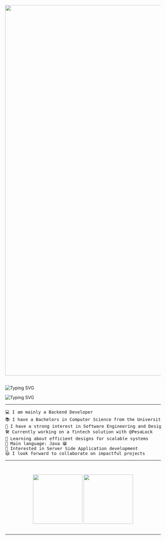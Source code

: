 <div align="center">
<img src='https://i.pinimg.com/originals/58/a4/76/58a47666908a184d31dd109eb85a65c7.jpg' width='1200'>
</div>
<br>

<p>
   <img src="https://readme-typing-svg.demolab.com?font=roboto&weight=500&size=26&duration=1000&pause=1200&color=35FF94&multiline=true&random=false&width=380&height=180&lines=Welcome+visitors!;Doit's+Workshop.;Logbook+%231%2C+Coming+soon..." alt="Typing SVG" />
</p>

<p>
   <img src="https://readme-typing-svg.demolab.com?font=Impact&weight=900&size=60&duration=400&pause=200&color=95959585&vCenter=true&multiline=true&repeat=false&random=false&width=700&height=200&lines=Crafting+generative+images+;with+Stable+Diffusion" alt="Typing SVG" />
</p>

<hr>


</hr>
<pre>
💻 I am mainly a Backend Developer
📚 I have a Bachelors in Computer Science from the University of Dar Es Salaam
📝 I have a strong interest in Software Engineering and Design
🛠️ Currently working on a fintech solution with @PesaLock
🌱 Learning about efficient designs for scalable systems
🌟 Main language: Java 😁
🚩 Interested in Server Side Application development
😃 I look forward to collaborate on impactful projects
</pre>
<hr>
<br/>
<p align="center" style="height: 180px;">
    <img style="height:10rem" src="https://github-readme-stats.vercel.app/api?username=Niefee&bg_color=30,e96443,904e95&title_color=fff&text_color=fff&show_icons=true&theme=radical" />
    <img style="height:10rem;" src="https://github-readme-streak-stats.herokuapp.com/?user=Niefee&theme=radical&show_icons=true&border=e4e2e2" />
</p>
<hr>



